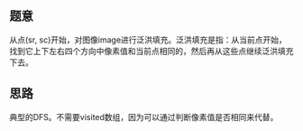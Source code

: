 ## 题意
从点(sr, sc)开始，对图像image进行泛洪填充。泛洪填充是指：从当前点开始，找到它上下左右四个方向中像素值和当前点相同的，然后再从这些点继续泛洪填充下去。
## 思路
典型的DFS。不需要visited数组，因为可以通过判断像素值是否相同来代替。